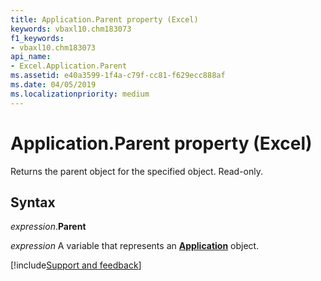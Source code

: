 ```yaml
---
title: Application.Parent property (Excel)
keywords: vbaxl10.chm183073
f1_keywords:
- vbaxl10.chm183073
api_name:
- Excel.Application.Parent
ms.assetid: e40a3599-1f4a-c79f-cc81-f629ecc888af
ms.date: 04/05/2019
ms.localizationpriority: medium
---
```



# Application.Parent property (Excel)

Returns the parent object for the specified object. Read-only.


## Syntax

_expression_.**Parent**

_expression_ A variable that represents an **[Application](Excel.Application(object).md)** object.




[!include[Support and feedback](~/includes/feedback-boilerplate.md)]